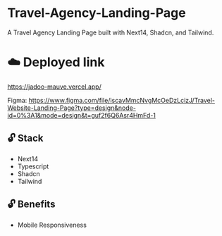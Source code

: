# Travel-Agency-Landing-Page
A Travel Agency Landing Page built with Next14, Shadcn, and Tailwind.

# ☁️ Deployed link
https://jadoo-mauve.vercel.app/


Figma: https://www.figma.com/file/iscavMmcNvgMcOeDzLcizJ/Travel-Website-Landing-Page?type=design&node-id=0%3A1&mode=design&t=guf2f6Q6Asr4HmFd-1




## 🔓 Stack
- Next14
- Typescript
- Shadcn
- Tailwind

## 🔓 Benefits
- Mobile Responsiveness




